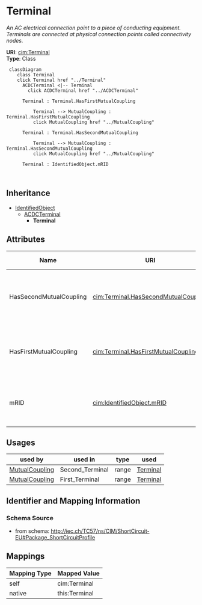 # Terminal


_An AC electrical connection point to a piece of conducting equipment. Terminals are connected at physical connection points called connectivity nodes._





**URI**: [cim:Terminal](http://iec.ch/TC57/CIM100#Terminal)<br />
**Type**: Class




```mermaid
 classDiagram
    class Terminal
    click Terminal href "../Terminal"
      ACDCTerminal <|-- Terminal
        click ACDCTerminal href "../ACDCTerminal"
      
      Terminal : Terminal.HasFirstMutualCoupling
        
          Terminal --> MutualCoupling : Terminal.HasFirstMutualCoupling
          click MutualCoupling href "../MutualCoupling"
        
      Terminal : Terminal.HasSecondMutualCoupling
        
          Terminal --> MutualCoupling : Terminal.HasSecondMutualCoupling
          click MutualCoupling href "../MutualCoupling"
        
      Terminal : IdentifiedObject.mRID
        
      
```





## Inheritance
* [IdentifiedObject](IdentifiedObject.md)
    * [ACDCTerminal](ACDCTerminal.md)
        * **Terminal**



## Attributes


| Name | URI | Cardinality and Range | Description | Inheritance |
| ---  | --- | --- | --- | --- |
| HasSecondMutualCoupling | [cim:Terminal.HasSecondMutualCoupling](http://iec.ch/TC57/CIM100#Terminal.HasSecondMutualCoupling) | * <br />  [MutualCoupling](MutualCoupling.md)  | Mutual couplings with the branch associated as the first branch | direct |
| HasFirstMutualCoupling | [cim:Terminal.HasFirstMutualCoupling](http://iec.ch/TC57/CIM100#Terminal.HasFirstMutualCoupling) | * <br />  [MutualCoupling](MutualCoupling.md)  | Mutual couplings associated with the branch as the first branch | direct |
| mRID | [cim:IdentifiedObject.mRID](http://iec.ch/TC57/CIM100#IdentifiedObject.mRID) | 1 <br />  string  | Master resource identifier issued by a model authority | [IdentifiedObject](IdentifiedObject.md) |





## Usages

| used by | used in | type | used |
| ---  | --- | --- | --- |
| [MutualCoupling](MutualCoupling.md) | Second_Terminal | range | [Terminal](Terminal.md) |
| [MutualCoupling](MutualCoupling.md) | First_Terminal | range | [Terminal](Terminal.md) |






## Identifier and Mapping Information







### Schema Source


* from schema: http://iec.ch/TC57/ns/CIM/ShortCircuit-EU#Package_ShortCircuitProfile





## Mappings

| Mapping Type | Mapped Value |
| ---  | ---  |
| self | cim:Terminal |
| native | this:Terminal |




